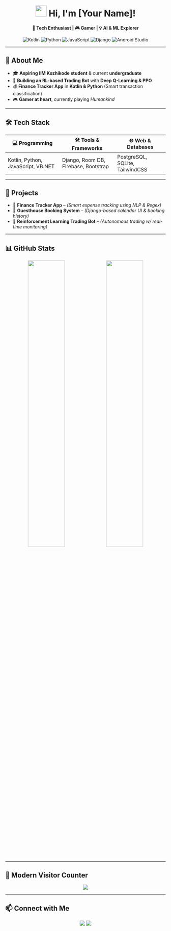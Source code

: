 <!-- Modern GitHub Profile README -->

<h1 align="center">
  <img src="https://em-content.zobj.net/source/microsoft-teams/363/waving-hand_1f44b.png" width="35px"> Hi, I'm [Your Name]!
</h1>

<p align="center">
  <b>🚀 Tech Enthusiast | 🎮 Gamer | 💡 AI & ML Explorer</b>
</p>

<p align="center">
  <img src="https://img.shields.io/badge/Code-Kotlin-blue?style=for-the-badge&logo=kotlin" alt="Kotlin">
  <img src="https://img.shields.io/badge/Code-Python-yellow?style=for-the-badge&logo=python" alt="Python">
  <img src="https://img.shields.io/badge/Code-JavaScript-orange?style=for-the-badge&logo=javascript" alt="JavaScript">
  <img src="https://img.shields.io/badge/Tools-Django-brightgreen?style=for-the-badge&logo=django" alt="Django">
  <img src="https://img.shields.io/badge/Tools-Android_Studio-darkgreen?style=for-the-badge&logo=android-studio" alt="Android Studio">
</p>

---

## **🌟 About Me**
- 🎓 **Aspiring IIM Kozhikode student** & current **undergraduate**  
- 🤖 **Building an RL-based Trading Bot** with **Deep Q-Learning & PPO**  
- 💰 **Finance Tracker App** in **Kotlin & Python** (Smart transaction classification)  
- 🎮 **Gamer at heart**, currently playing *Humankind*  

---

## **🛠️ Tech Stack**
| 💻 Programming  | 🛠️ Tools & Frameworks | 🌐 Web & Databases |
|----------------|-----------------------|--------------------|
| Kotlin, Python, JavaScript, VB.NET | Django, Room DB, Firebase, Bootstrap | PostgreSQL, SQLite, TailwindCSS |

---

## **📌 Projects**
- 🎯 **Finance Tracker App** – *(Smart expense tracking using NLP & Regex)*  
- 🏨 **Guesthouse Booking System** – *(Django-based calendar UI & booking history)*  
- 🤖 **Reinforcement Learning Trading Bot** – *(Autonomous trading w/ real-time monitoring)*  

---

## **📊 GitHub Stats**
<p align="center">
  <img src="https://github-readme-stats.vercel.app/api?username=YourGitHubUsername&show_icons=true&theme=tokyonight&hide_border=true&bg_color=00000000" width="48%">
  <img src="https://github-readme-streak-stats.herokuapp.com/?user=TarunSree&theme=tokyonight&hide_border=true&background=00000000" width="48%">
</p>

---

## **🚀 Modern Visitor Counter**
<p align="center">
  <img src="https://img.shields.io/badge/Visitors-🔵%20TharunSree%20🟣-blueviolet?style=for-the-badge&logo=windows11&logoColor=white">
</p>

---

## **📫 Connect with Me**
<p align="center">
  <a href="https://linkedin.com/in/YourProfile"><img src="https://img.shields.io/badge/LinkedIn-0077B5?style=for-the-badge&logo=linkedin&logoColor=white"></a>
  <a href="https://twitter.com/YourProfile"><img src="https://img.shields.io/badge/Twitter-1DA1F2?style=for-the-badge&logo=twitter&logoColor=white"></a>
</p>